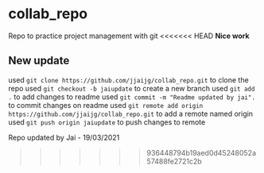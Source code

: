 # collab_repo

Repo to practice project management with git
<<<<<<< HEAD
**Nice work**

## New update

used `git clone https://github.com/jjaijg/collab_repo.git` to clone the repo
used `git checkout -b jaiupdate` to create a new branch
used `git add .` to add changes to readme
used `git commit -m "Readme updated by jai".` to commit changes on readme
used `git remote add origin https://github.com/jjaijg/collab_repo.git` to add a remote named origin
used `git push origin jaiupdate` to push changes to remote

Repo updated by Jai - 19/03/2021

>>>>>>> 936448794b19aed0d45248052a57488fe2721c2b

